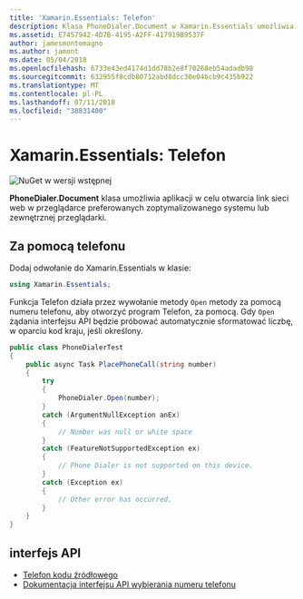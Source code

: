 ```yaml
---
title: 'Xamarin.Essentials: Telefon'
description: Klasa PhoneDialer.Document w Xamarin.Essentials umożliwia aplikacji w celu otwarcia link sieci web w przeglądarce preferowanych zoptymalizowanego systemu lub zewnętrznej przeglądarki.
ms.assetid: E7457942-4D7B-4195-A2FF-417919B9537F
author: jamesmontemagno
ms.author: jamont
ms.date: 05/04/2018
ms.openlocfilehash: 6733e43ed4174d1dd78b2e8f70268eb54adadb98
ms.sourcegitcommit: 632955f8cdb80712abd8dcc30e046cb9c435b922
ms.translationtype: MT
ms.contentlocale: pl-PL
ms.lasthandoff: 07/11/2018
ms.locfileid: "38831400"
---
```

# <a name="xamarinessentials-phone-dialer"></a>Xamarin.Essentials: Telefon

![NuGet w wersji wstępnej](~/media/shared/pre-release.png)

**PhoneDialer.Document** klasa umożliwia aplikacji w celu otwarcia link sieci web w przeglądarce preferowanych zoptymalizowanego systemu lub zewnętrznej przeglądarki.

## <a name="using-phone-dialer"></a>Za pomocą telefonu

Dodaj odwołanie do Xamarin.Essentials w klasie:

```csharp
using Xamarin.Essentials;
```

Funkcja Telefon działa przez wywołanie metody `Open` metody za pomocą numeru telefonu, aby otworzyć program Telefon, za pomocą. Gdy `Open` żądania interfejsu API będzie próbować automatycznie sformatować liczbę, w oparciu kod kraju, jeśli określony.

```csharp
public class PhoneDialerTest
{
    public async Task PlacePhoneCall(string number)
    {
        try
        {
            PhoneDialer.Open(number);
        }
        catch (ArgumentNullException anEx)
        {
            // Number was null or white space
        }
        catch (FeatureNotSupportedException ex)
        {
            // Phone Dialer is not supported on this device.
        }
        catch (Exception ex)
        {
            // Other error has occurred.
        }
    }
}
```

## <a name="api"></a>interfejs API

- [Telefon kodu źródłowego](https://github.com/xamarin/Essentials/tree/master/Xamarin.Essentials/PhoneDialer)
- [Dokumentacja interfejsu API wybierania numeru telefonu](xref:Xamarin.Essentials.PhoneDialer)
